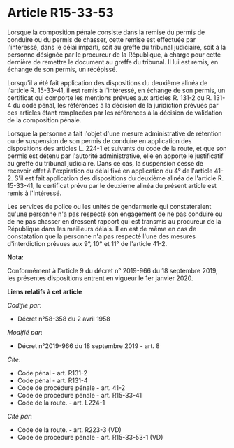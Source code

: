 # Article R15-33-53

Lorsque la composition pénale consiste dans la remise du permis de conduire ou du permis de chasser, cette remise est
effectuée par l'intéressé, dans le délai imparti, soit au greffe du   tribunal judiciaire, soit à la personne désignée par le
procureur de la République, à charge pour cette dernière de remettre le document au greffe du tribunal. Il lui est remis, en
échange de son permis, un récépissé. 

Lorsqu'il a été fait application des dispositions du deuxième alinéa de l'article R. 15-33-41, il est remis à l'intéressé, en
échange de son permis, un certificat qui comporte les mentions prévues aux articles R. 131-2 ou R. 131-4 du code pénal, les
références à la décision de la juridiction prévues par ces articles étant remplacées par les références à la décision de
validation de la composition pénale. 

Lorsque la personne a fait l'objet d'une mesure administrative de rétention ou de suspension de son permis de conduire en
application des dispositions des articles L. 224-1 et suivants du code de la route, et que son permis est détenu par
l'autorité administrative, elle en apporte le justificatif au greffe du   tribunal judiciaire. Dans ce cas, la suspension
cesse de recevoir effet à l'expiration du délai fixé en application du 4° de l'article 41-2. S'il est fait application des
dispositions du deuxième alinéa de l'article R. 15-33-41, le certificat prévu par le deuxième alinéa du présent article est
remis à l'intéressé. 

Les services de police ou les unités de gendarmerie qui constateraient qu'une personne n'a pas respecté son engagement de ne
pas conduire ou de ne pas chasser en dressent rapport qui est transmis au procureur de la République dans les meilleurs
délais. Il en est de même en cas de constatation que la personne n'a pas respecté l'une des mesures d'interdiction prévues
aux 9°, 10° et 11° de l'article 41-2.

**Nota:**

Conformément à l’article 9 du décret n° 2019-966 du 18 septembre 2019, les présentes dispositions entrent en vigueur le 1er
janvier 2020.

**Liens relatifs à cet article**

_Codifié par_:

  - Décret n°58-358 du 2 avril 1958

_Modifié par_:

  - Décret n°2019-966 du 18 septembre 2019 - art. 8

_Cite_:

  - Code pénal - art. R131-2
  - Code pénal - art. R131-4
  - Code de procédure pénale - art. 41-2
  - Code de procédure pénale - art. R15-33-41
  - Code de la route. - art. L224-1

_Cité par_:

  - Code de la route. - art. R223-3 (VD)
  - Code de procédure pénale - art. R15-33-53-1 (VD)
